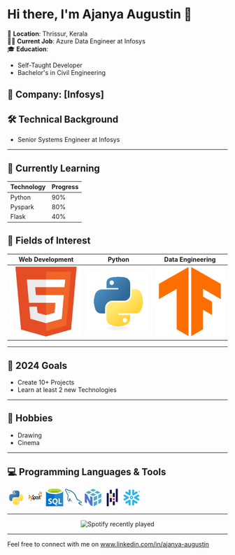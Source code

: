 # Hi there, I'm Ajanya Augustin 👋

📍 **Location**: Thrissur, Kerala  
👨‍💻 **Current Job**: Azure Data Engineer at Infosys  
🎓 **Education**:  
- Self-Taught Developer  
- Bachelor's in Civil Engineering  

🏢 **Company**: [Infosys]
---

## 🛠️ Technical Background
- Senior Systems Engineer at Infosys  

---

## 🌱 Currently Learning

| Technology | Progress |
|------------|----------|
| Python     | 90%      |
| Pyspark    | 80%      |
| Flask      | 40%      |

## 🚀 Fields of Interest

| Web Development | Python       | Data Engineering |
|-----------------|--------------|------------------|
| ![Web Development](https://raw.githubusercontent.com/devicons/devicon/master/icons/html5/html5-original.svg) | ![Python](https://raw.githubusercontent.com/devicons/devicon/master/icons/python/python-original.svg) | ![Data Engineering](https://raw.githubusercontent.com/devicons/devicon/master/icons/tensorflow/tensorflow-original.svg) |

---

## 🎯 2024 Goals
- Create 10+ Projects  
- Learn at least 2 new Technologies

---

## 🎨 Hobbies
- Drawing
- Cinema

---

## 💻 Programming Languages & Tools

<p>
  <a href="#"><img src="https://raw.githubusercontent.com/devicons/devicon/master/icons/python/python-original.svg" alt="python" width="40" height="40"/></a>
  <a href="#"><img src="https://github.com/Ajanya-Augustin/Ajanya-Augustin/blob/main/pyspark.png?raw=true" alt="pyspark" width="40" height="40"/></a>
  <a href="#"><img src="https://github.com/Ajanya-Augustin/Ajanya-Augustin/blob/main/sql.png?raw=true" alt="sql" width="40" height="40"/></a>
  <a href="#"><img src="https://raw.githubusercontent.com/devicons/devicon/master/icons/mysql/mysql-original.svg" alt="mysql" width="40" height="40"/></a>
  <a href="#"><img src="https://raw.githubusercontent.com/devicons/devicon/master/icons/numpy/numpy-original.svg" alt="numpy" width="40" height="40"/></a>
  <a href="#"><img src="https://raw.githubusercontent.com/devicons/devicon/master/icons/pandas/pandas-original.svg" alt="pandas" width="40" height="40"/></a>
  <a href="#"><img src="https://github.com/Ajanya-Augustin/Ajanya-Augustin/blob/main/snowflake.png?raw=true" alt="snowflake" width="40" height="40"/></a>
</p>

---
<div align="center">
  <img src="https://spotify-recently-played-readme.vercel.app/api?count=5" alt="Spotify recently played"  />
</div>

---

Feel free to connect with me on www.linkedin.com/in/ajanya-augustin

